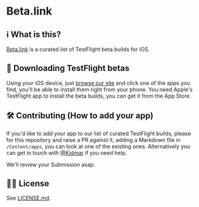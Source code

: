 # Beta.link

## ℹ️ What is this?

[Beta.link](https://beta.link) is a curated list of TestFlight beta builds for iOS.

## 📱 Downloading TestFlight betas

Using your iOS device, just [browse our site](https://beta.link) and click one of the apps you find, you'll be able to install them right from your phone. You need Apple's TestFlight app to install the beta builds, you can get it from the App Store.

## 🛠 Contributing (How to add your app)

If you'd like to add your app to our list of curated TestFlight builds, please for this repository and raise a PR against it, adding a Markdown file in `/Content/apps`, you can look at one of the existing ones. Alternatively you can get in touch with [@Kidmar](https://twitter.com/kidmar) if you need help.

We'll review your Submission asap.

## 👨‍⚖️ License

See [LICENSE.md](LICENSE.md).